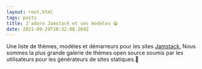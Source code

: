 ```yaml
---
layout: root.html
tags: posts
title: J'adore Jamstack et ses modèles 😁
date: 2021-09-29T10:32:08.269Z
---
```



Une liste de thèmes, modèles et démarreurs pour les sites [Jamstack.](https://www.jamstack.wtf/) Nous sommes la plus grande galerie de thèmes open source soumis par les utilisateurs pour les générateurs de sites statiques.🦖
